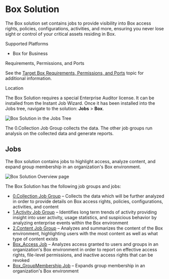 # Box Solution

The Box solution set contains jobs to provide visibility into Box access rights, policies,
configurations, activities, and more, ensuring you never lose sight or control of your critical
assets residing in Box.

Supported Platforms

- Box for Business

Requirements, Permissions, and Ports

See the
[Target Box Requirements, Permissions, and Ports](/docs/accessanalyzer/11.6/requirements/target/box.md)
topic for additional information.

Location

The Box Solution requires a special Enterprise Auditor license. It can be installed from the Instant
Job Wizard. Once it has been installed into the Jobs tree, navigate to the solution: **Jobs** >
**Box**.

![Box Solution in the Jobs Tree](/img/versioned_docs/accessanalyzer_11.6/accessanalyzer/admin/hostmanagement/jobstree.webp)

The 0.Collection Job Group collects the data. The other job groups run analysis on the collected
data and generate reports.

## Jobs

The Box solution contains jobs to highlight access, analyze content, and expand group membership in
an organization's Box environment.

![Box Solution Overview page](/img/versioned_docs/accessanalyzer_11.6/accessanalyzer/admin/runninginstances/overviewpage.webp)

The Box Solution has the following job groups and jobs:

- [0.Collection Job Group](/docs/accessanalyzer/11.6/solutions/box/collection/overview.md)
  – Collects the data which will be further analyzed in order to provide details on Box access
  rights, policies, configurations, activities, and content
- [1.Activity Job Group](/docs/accessanalyzer/11.6/solutions/box/activity/overview.md)
  – Identifies long term trends of activity providing insight into user activity, usage statistics,
  and suspicious behavior by analyzing enterprise events within the Box environment
- [2.Content Job Group](/docs/accessanalyzer/11.6/solutions/box/content/overview.md)
  – Analyzes and summarizes the content of the Box environment, highlighting users with the most
  content as well as what type of content exists
- [Box_Access Job](/docs/accessanalyzer/11.6/solutions/box/box_access.md)
  – Analyzes access granted to users and groups in an organization's Box environment in order to
  report on effective access rights, file-level permissions, and inactive access rights that can be
  revoked
- [Box_GroupMembership Job](/docs/accessanalyzer/11.6/solutions/box/box_groupmembership.md)
  – Expands group membership in an organization's Box environment
